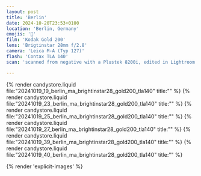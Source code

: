 ```yaml
---
layout: post
title: 'Berlin'
date: 2024-10-20T23:53+0100
location: 'Berlin, Germany'
emojis: '🔞'
film: 'Kodak Gold 200'
lens: 'Brigtinstar 28mm f/2.8'
camera: 'Leica M-A (Typ 127)'
flash: 'Contax TLA 140'
scan: 'scanned from negative with a Plustek 8200i, edited in Lightroom'

---
```


{% render candystore.liquid file:"20241019_19_berlin_ma_brightinstar28_gold200_tla140" title:"" %}
{% render candystore.liquid file:"20241019_23_berlin_ma_brightinstar28_gold200_tla140" title:"" %}
{% render candystore.liquid file:"20241019_25_berlin_ma_brightinstar28_gold200_tla140" title:"" %}
{% render candystore.liquid file:"20241019_27_berlin_ma_brightinstar28_gold200_tla140" title:"" %}
{% render candystore.liquid file:"20241019_39_berlin_ma_brightinstar28_gold200_tla140" title:"" %}
{% render candystore.liquid file:"20241019_40_berlin_ma_brightinstar28_gold200_tla140" title:"" %}

{% render 'explicit-images' %}